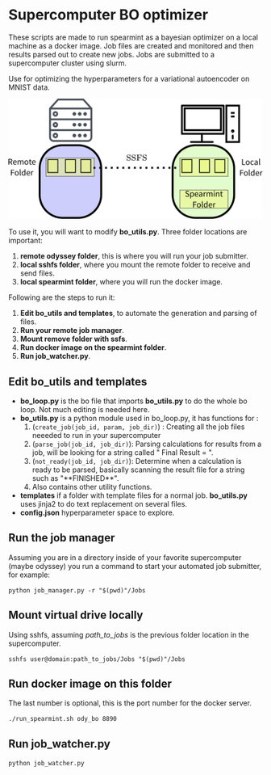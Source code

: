 # Supercomputer BO optimizer

These scripts are made to run spearmint as a bayesian optimizer on a local machine as a docker image. Job files are created and monitored and then results parsed out to create new jobs. Jobs are submitted to a supercomputer cluster using slurm.

Use for optimizing the hyperparameters for a variational autoencoder on MNIST data.

![](templates/diagram.png)

To use it, you will want to modify **bo_utils.py**. Three folder locations are important:

1. **remote odyssey folder**, this is where you will run your job submitter.
2. **local sshfs folder**, where you mount the remote folder to receive and send files.
3. **local spearmint folder**, where you will run the docker image.

Following are the steps to run it:

1. **Edit bo_utils and templates**, to automate the generation and parsing of files.
2. **Run your remote job manager**.
3. **Mount remove folder with ssfs**.
4. **Run docker image on the spearmint folder**.
5. **Run job_watcher.py**.

## Edit bo_utils and templates

* **bo_loop.py** is the bo file that imports **bo_utils.py** to do the whole bo loop. Not much editing is needed here.
* **bo_utils.py** is a python module used in bo_loop.py, it has functions for :
  1. (`create_job(job_id, param, job_dir)`) : Creating all the job files neeeded to run in your supercomputer 
  2. (`parse_job(job_id, job_dir)`): Parsing calculations for results from a job, will be looking for a string called " Final Result = ".
  3. (`not_ready(job_id, job_dir)`): Determine when a calculation is ready to be parsed, basically scanning the result file for a string such as "\*\*FINISHED\*\*".
  4. Also contains other utility functions.
* **templates** if a folder with template files for a normal job. **bo_utils.py** uses jinja2 to do text replacement on several files.
* **config.json** hyperparameter space to explore.

## Run the job manager
Assuming you are in a directory inside of your favorite supercomputer (maybe odyssey) you run a command to start your automated job submitter, for example:

```
python job_manager.py -r "$(pwd)"/Jobs
```

## Mount virtual drive locally
Using sshfs, assuming *path_to_jobs* is the previous folder location in the supercomputer.
```
sshfs user@domain:path_to_jobs/Jobs "$(pwd)"/Jobs
```
## Run docker image on this folder
The last number is optional, this is the port number for the docker server.
```
./run_spearmint.sh ody_bo 8890
```
## Run job_watcher.py

```
python job_watcher.py
```
